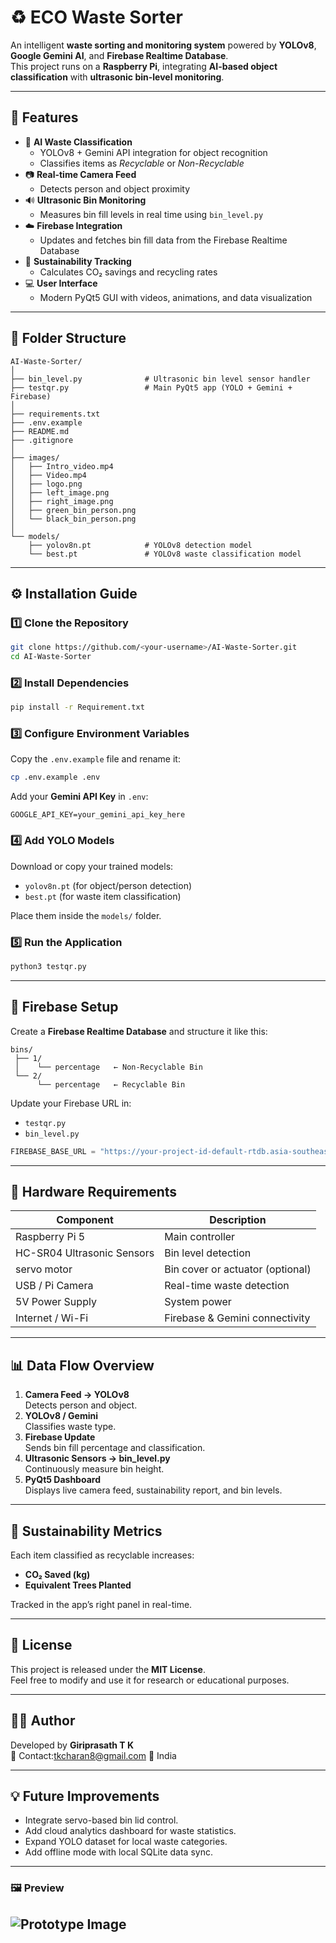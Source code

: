 # ♻️ ECO Waste Sorter 

An intelligent **waste sorting and monitoring system** powered by **YOLOv8**, **Google Gemini AI**, and **Firebase Realtime Database**.  
This project runs on a **Raspberry Pi**, integrating **AI-based object classification** with **ultrasonic bin-level monitoring**.

---

## 🚀 Features

- 🧠 **AI Waste Classification**
  - YOLOv8 + Gemini API integration for object recognition
  - Classifies items as *Recyclable* or *Non-Recyclable*
- 📷 **Real-time Camera Feed**
  - Detects person and object proximity
- 🔊 **Ultrasonic Bin Monitoring**
  - Measures bin fill levels in real time using `bin_level.py`
- ☁️ **Firebase Integration**
  - Updates and fetches bin fill data from the Firebase Realtime Database
- 🌱 **Sustainability Tracking**
  - Calculates CO₂ savings and recycling rates
- 💻 **User Interface**
  - Modern PyQt5 GUI with videos, animations, and data visualization

---

## 🧰 Folder Structure

```
AI-Waste-Sorter/
│
├── bin_level.py              # Ultrasonic bin level sensor handler
├── testqr.py                 # Main PyQt5 app (YOLO + Gemini + Firebase)
│
├── requirements.txt
├── .env.example
├── README.md
├── .gitignore
│
├── images/
│   ├── Intro_video.mp4
│   ├── Video.mp4
│   ├── logo.png
│   ├── left_image.png
│   ├── right_image.png
│   ├── green_bin_person.png
│   └── black_bin_person.png
│
└── models/
    ├── yolov8n.pt            # YOLOv8 detection model
    └── best.pt               # YOLOv8 waste classification model
```

---

## ⚙️ Installation Guide

### 1️⃣ Clone the Repository
```bash
git clone https://github.com/<your-username>/AI-Waste-Sorter.git
cd AI-Waste-Sorter
```

### 2️⃣ Install Dependencies
```bash
pip install -r Requirement.txt
```

### 3️⃣ Configure Environment Variables
Copy the `.env.example` file and rename it:
```bash
cp .env.example .env
```

Add your **Gemini API Key** in `.env`:
```
GOOGLE_API_KEY=your_gemini_api_key_here
```

### 4️⃣ Add YOLO Models
Download or copy your trained models:
- `yolov8n.pt` (for object/person detection)
- `best.pt` (for waste item classification)

Place them inside the `models/` folder.

### 5️⃣ Run the Application
```bash
python3 testqr.py
```

---

## 🧩 Firebase Setup

Create a **Firebase Realtime Database** and structure it like this:

```
bins/
 ├── 1/
 │    └── percentage   ← Non-Recyclable Bin
 └── 2/
      └── percentage   ← Recyclable Bin
```

Update your Firebase URL in:
- `testqr.py`
- `bin_level.py`

```python
FIREBASE_BASE_URL = "https://your-project-id-default-rtdb.asia-southeast1.firebasedatabase.app"
```

---

## 🧠 Hardware Requirements

| Component | Description |
|------------|--------------|
| Raspberry Pi 5 | Main controller |
| HC-SR04 Ultrasonic Sensors | Bin level detection |
| servo motor | Bin cover or actuator (optional) |
| USB / Pi Camera | Real-time waste detection |
| 5V Power Supply | System power |
| Internet / Wi-Fi | Firebase & Gemini connectivity |

---

## 📊 Data Flow Overview

1. **Camera Feed → YOLOv8**  
   Detects person and object.
2. **YOLOv8 / Gemini**  
   Classifies waste type.
3. **Firebase Update**  
   Sends bin fill percentage and classification.
4. **Ultrasonic Sensors → bin_level.py**  
   Continuously measure bin height.
5. **PyQt5 Dashboard**  
   Displays live camera feed, sustainability report, and bin levels.

---

## 🌱 Sustainability Metrics

Each item classified as recyclable increases:
- **CO₂ Saved (kg)**
- **Equivalent Trees Planted**

Tracked in the app’s right panel in real-time.

---

## 🧾 License

This project is released under the **MIT License**.  
Feel free to modify and use it for research or educational purposes.

---

## 👨‍💻 Author

Developed by **Giriprasath T K**  
📧 Contact:tkcharan8@gmail.com 
📍 India

---

## 💡 Future Improvements
- Integrate servo-based bin lid control.
- Add cloud analytics dashboard for waste statistics.
- Expand YOLO dataset for local waste categories.
- Add offline mode with local SQLite data sync.

---

### 🖼 Preview 
![Prototype Image](demo.jpg)
---

